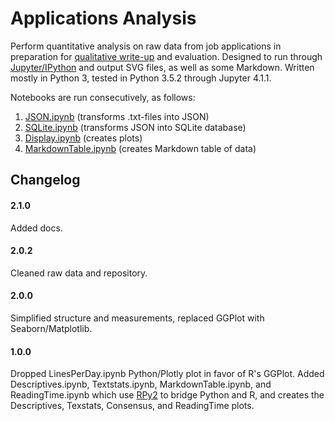 <link rel="stylesheet" href="https://maxcdn.bootstrapcdn.com/bootstrap/4.0.0-alpha.6/css/bootstrap.min.css" integrity="sha384-rwoIResjU2yc3z8GV/NPeZWAv56rSmLldC3R/AZzGRnGxQQKnKkoFVhFQhNUwEyJ" crossorigin="anonymous">

# Applications Analysis

Perform quantitative analysis on raw data from job applications in preparation for [qualitative write-up](http://olevik.me/applications) and evaluation. Designed to run through [Jupyter/IPython](http://jupyter.org/) and output SVG files, as well as some Markdown. Written mostly in Python 3, tested in Python 3.5.2 through Jupyter 4.1.1.

Notebooks are run consecutively, as follows:

1. [JSON.ipynb](./1.JSON.html) (transforms .txt-files into JSON)
2. [SQLite.ipynb](./2.SQLite.html) (transforms JSON into SQLite database)
3. [Display.ipynb](./3.Display.html) (creates plots)
4. [MarkdownTable.ipynb](./4.MarkdownTable.html) (creates Markdown table of data)

## Changelog
#### 2.1.0
Added docs.

#### 2.0.2
Cleaned raw data and repository.

#### 2.0.0
Simplified structure and measurements, replaced GGPlot with Seaborn/Matplotlib.

#### 1.0.0
Dropped LinesPerDay.ipynb Python/Plotly plot in favor of R's GGPlot. Added Descriptives.ipynb, Textstats.ipynb, MarkdownTable.ipynb, and ReadingTime.ipynb which use [RPy2](http://rpy2.readthedocs.org/) to bridge Python and R, and creates the Descriptives, Texstats, Consensus, and ReadingTime plots.